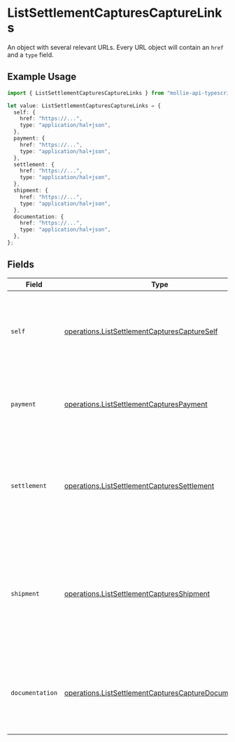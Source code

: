 # ListSettlementCapturesCaptureLinks

An object with several relevant URLs. Every URL object will contain an `href` and a `type` field.

## Example Usage

```typescript
import { ListSettlementCapturesCaptureLinks } from "mollie-api-typescript/models/operations";

let value: ListSettlementCapturesCaptureLinks = {
  self: {
    href: "https://...",
    type: "application/hal+json",
  },
  payment: {
    href: "https://...",
    type: "application/hal+json",
  },
  settlement: {
    href: "https://...",
    type: "application/hal+json",
  },
  shipment: {
    href: "https://...",
    type: "application/hal+json",
  },
  documentation: {
    href: "https://...",
    type: "application/hal+json",
  },
};
```

## Fields

| Field                                                                                                                                     | Type                                                                                                                                      | Required                                                                                                                                  | Description                                                                                                                               |
| ----------------------------------------------------------------------------------------------------------------------------------------- | ----------------------------------------------------------------------------------------------------------------------------------------- | ----------------------------------------------------------------------------------------------------------------------------------------- | ----------------------------------------------------------------------------------------------------------------------------------------- |
| `self`                                                                                                                                    | [operations.ListSettlementCapturesCaptureSelf](../../models/operations/listsettlementcapturescaptureself.md)                              | :heavy_check_mark:                                                                                                                        | In v2 endpoints, URLs are commonly represented as objects with an `href` and `type` field.                                                |
| `payment`                                                                                                                                 | [operations.ListSettlementCapturesPayment](../../models/operations/listsettlementcapturespayment.md)                                      | :heavy_check_mark:                                                                                                                        | The API resource URL of the [payment](get-payment) that this capture belongs to.                                                          |
| `settlement`                                                                                                                              | [operations.ListSettlementCapturesSettlement](../../models/operations/listsettlementcapturessettlement.md)                                | :heavy_minus_sign:                                                                                                                        | The API resource URL of the [settlement](get-settlement) this capture has been settled with. Not present if not yet settled.              |
| `shipment`                                                                                                                                | [operations.ListSettlementCapturesShipment](../../models/operations/listsettlementcapturesshipment.md)                                    | :heavy_minus_sign:                                                                                                                        | The API resource URL of the [shipment](get-shipment) this capture is associated with. Not present if it isn't associated with a shipment. |
| `documentation`                                                                                                                           | [operations.ListSettlementCapturesCaptureDocumentation](../../models/operations/listsettlementcapturescapturedocumentation.md)            | :heavy_check_mark:                                                                                                                        | In v2 endpoints, URLs are commonly represented as objects with an `href` and `type` field.                                                |